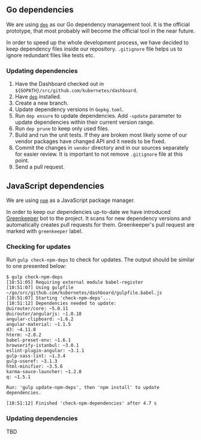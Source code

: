 ## Go dependencies

We are using [`dep`](https://github.com/golang/dep) as our Go dependency management tool. It is the official prototype, that most probably will become the official tool in the near future.

In order to speed up the whole development process, we have decided to keep dependency files inside our repository. `.gitignore` file helps us to ignore redundant files like tests etc.

### Updating dependencies

1. Have the Dashboard checked out in `${GOPATH}/src/github.com/kubernetes/dashboard`.
2. Have [`dep`](https://github.com/golang/dep) installed.
3. Create a new branch.
4. Update dependency versions in `Gopkg.toml`.
5. Run `dep ensure` to update dependencies. Add `-update` parameter to update dependencies within their current version range.
6. Run `dep prune` to keep only used files.
7. Build and run the unit tests. If they are broken most likely some of our vendor packages have
changed API and it needs to be fixed.
8. Commit the changes in `vendor` directory and in our sources separately for easier review. It is important to not remove `.gitignore` file at this point.
9. Send a pull request.

## JavaScript dependencies

We are using [`npm`](https://www.npmjs.com/) as a JavaScript package manager.

In order to keep our dependencies up-to-date we have introduced [Greenkeeper](https://greenkeeper.io/) bot to the project. It scans for new dependency versions and automatically creates pull requests for them. Greenkeeper's pull request are marked with `greenkeeper` label.

### Checking for updates

Run `gulp check-npm-deps` to check for updates. The output should be similar to one presented below:

```
$ gulp check-npm-deps
[10:51:05] Requiring external module babel-register
[10:51:07] Using gulpfile ~/go/src/github.com/kubernetes/dashboard/gulpfile.babel.js
[10:51:07] Starting 'check-npm-deps'...
[10:51:12] Dependencies needed to update:
@uirouter/core: ~5.0.11
@uirouter/angularjs: ~1.0.10
angular-clipboard: ~1.6.2
angular-material: ~1.1.5
d3: ~4.11.0
hterm: ~2.0.2
babel-preset-env: ~1.6.1
browserify-istanbul: ~3.0.1
eslint-plugin-angular: ~3.1.1
gulp-sass-lint: ~1.3.4
gulp-useref: ~3.1.3
html-minifier: ~3.5.6
karma-sauce-launcher: ~1.2.0
q: ~1.5.1

Run: 'gulp update-npm-deps', then 'npm install' to update dependencies.

[10:51:12] Finished 'check-npm-dependencies' after 4.7 s
```

### Updating dependencies

TBD

